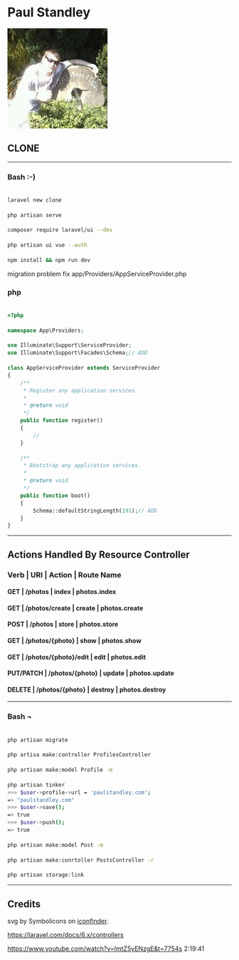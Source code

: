 # __Paul Standley__

![profile](profile.png)

## CLONE

---

### Bash :-)

```BASH

laravel new clone

php artisan serve

composer require laravel/ui --dev

php artisan ui vue --auth

npm install && npm run dev

```

migration problem fix app/Providers/AppServiceProvider.php

### php

```PHP

<?php

namespace App\Providers;

use Illuminate\Support\ServiceProvider;
use Illuminate\Support\Facades\Schema;// ADD

class AppServiceProvider extends ServiceProvider
{
    /**
     * Register any application services.
     *
     * @return void
     */
    public function register()
    {
        //
    }

    /**
     * Bootstrap any application services.
     *
     * @return void
     */
    public function boot()
    {
        Schema::defaultStringLength(191);// ADD
    }
}

```

---

## **Actions Handled By Resource Controller**

### __Verb__ | __URI__ | __Action__	| __Route Name__

#### GET | /photos | index | photos.index

#### GET | /photos/create | create  |  photos.create

#### POST | /photos | store | photos.store

#### GET | /photos/{photo} | show | photos.show

#### GET | /photos/{photo}/edit | edit | photos.edit

#### PUT/PATCH | /photos/{photo} | update | photos.update

#### DELETE | /photos/{photo} | destroy | photos.destroy

---

### Bash ¬

```BASH

php artisan migrate

php artisa make:controller ProfilesController

php artisan make:model Profile -m

php artisan tinker
>>> $user->profile->url = 'paulstandley.com';
=> "paulstandley.com"
>>> $user->save();
=> true
>>> $user->push();
=> true

php artisan make:model Post -m

php artisan make:conrtoller PostsController -r

php artisan storage:link

```

---

## Credits

svg by Symbolicons on [iconfinder](https://www.iconfinder.com/icons/216965/clone_storm_trooper_icon).

https://laravel.com/docs/6.x/controllers

https://www.youtube.com/watch?v=ImtZ5yENzgE&t=7754s 2:19:41

